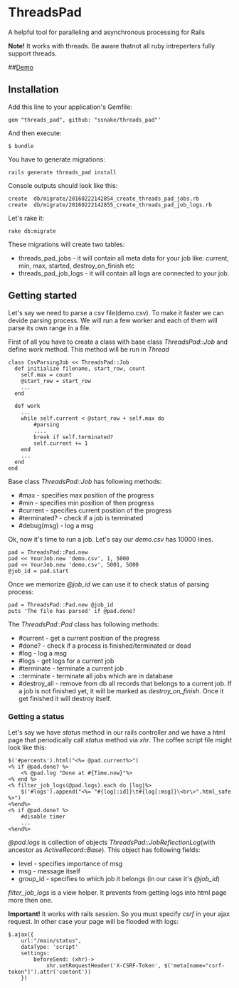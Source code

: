 # ThreadsPad

A helpful tool for paralleling and asynchronous processing for Rails

**Note!** It works with threads. Be aware thatnot all ruby intreperters fully support threads. 

##[Demo](https://tpd-demo.herokuapp.com/)

## Installation


Add this line to your application's Gemfile:

    gem "threads_pad", github: "ssnake/threads_pad"'

And then execute:

    $ bundle

You have to generate migrations:

    rails generate threads_pad install

Console outputs should look like this:
    
    create  db/migrate/20160222142854_create_threads_pad_jobs.rb
    create  db/migrate/20160222142855_create_threads_pad_job_logs.rb

Let's rake it:

    rake db:migrate


These migrations will create two tables:

* threads_pad_jobs - it will contain all meta data for your job like: current, min, max, started, destroy_on_finish etc
* threads_pad_job_logs - it will contain all logs are connected to your job.


## Getting started

Let's say we need to parse a csv file(demo.csv). To make it faster we can devide parsing process. We will run a few worker and each of them will parse its own range in a file.

First of all you have to create a class with base class *ThreadsPad::Job*  and define *work* method. This method will be run in *Thread*

    class CsvParsingJob << ThreadsPad::Job
      def initialize filename, start_row, count
        self.max = count
        @start_row = start_row
        ...
      end
      
      def work
        ...
        while self.current < @start_row + self.max do
            #parsing
            ....
            break if self.terminated?
            self.current += 1
        end
        ...
      end
    end
    
Base class *ThreadsPad::Job* has following methods:

* #max - specifies max position of the progress 
* #min - specifies min position of then progress 
* #current - specifies current position of the progress 
* #terminated? - check if a job is terminated
* #debug(msg) - log a msg

Ok, now it's time to run a job. Let's say our *demo.csv* has 10000 lines.

    pad = ThreadsPad::Pad.new
    pad << YourJob.new 'demo.csv', 1, 5000
    pad << YourJob.new 'demo.csv', 5001, 5000
    @job_id = pad.start


Once we memorize *@job_id* we can use it to check status of parsing process:

    pad = ThreadsPad::Pad.new @job_id
    puts 'The file has parsed' if @pad.done?
    
The *ThreadsPad::Pad* class has following methods:

* #current - get a current position of the progress 
* #done? - check if a process is finished/terminated or dead
* #log - log a msg
* #logs - get logs for a current job
* #terminate - terminate a current job
* ::terminate - terminate all jobs which are in database
* #destroy_all - remove from db all records that belongs to a current job. If a job is not finished yet, it will be marked as *destroy_on_finish*. Once it get finished it will destroy itself.


### Getting a status

Let's say we have *status* method in our rails controller and we have a html page that periodically call *status* method via *xhr*. The coffee script file might look like this:

    $('#percents').html("<%= @pad.current%>")
    <% if @pad.done? %>
        <% @pad.log "Done at #{Time.now}"%>
    <% end %>
    <% filter_job_logs(@pad.logs).each do |log|%>
    	$('#logs').append("<%= "#{log[:id]}\t#{log[:msg]}\<br\>".html_safe %>")
    <%end%>
    <% if @pad.done? %>
    	#disable timer
    	...
    <%end%>

*@pad.logs* is collection of objects *ThreadsPad::JobReflectionLog*(with ancestor as *ActiveRecord::Base*). This object has following fields:

* level - specifies importance of msg
* msg -  message itself
* group_id - specifies to which job it belongs (in our case it's *@job_id*)

*filter_job_logs* is a view helper. It prevents from getting logs into html page more then one. 

**Important!** 
It works with rails *session*. So you must specify *csrf* in your ajax request. In other case your page will be flooded with logs:
    
    $.ajax({
		url:"/main/status",
		dataType: 'script'
		settings: 
			beforeSend: (xhr)->
	    		xhr.setRequestHeader('X-CSRF-Token', $('meta[name="csrf-token"]').attr('content'))
		})


